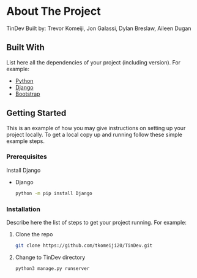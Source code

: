 # About The Project

TinDev Built by: Trevor Komeiji, Jon Galassi, Dylan Breslaw, Aileen Dugan

## Built With
List here all the dependencies of your project (including version). For example:

* [Python](https://www.python.org/)
* [Django](https://www.djangoproject.com/)
* [Bootstrap](https://getbootstrap.com)



## Getting Started

This is an example of how you may give instructions on setting up your project locally.
To get a local copy up and running follow these simple example steps.

### Prerequisites

Install Django

* Django
  ```sh
  python -m pip install Django
  ```

### Installation

Describe here the list of steps to get your project running. For example:
1. Clone the repo
   ```sh
   git clone https://github.com/tkomeiji20/TinDev.git
   ```
2. Change to TinDev directory
   ```sh
   python3 manage.py runserver
   ```
